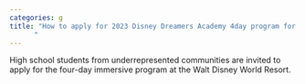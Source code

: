```yaml
---
categories: g
title: "How to apply for 2023 Disney Dreamers Academy 4day program for high school students at FL resort
      "
---
```

High school students from underrepresented communities are invited to apply for the four-day immersive program at the Walt Disney World Resort.
      